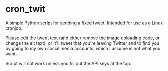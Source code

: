 # cron_twit
A simple Python script for sending a fixed tweet. Intended for use as a Linux cronjob.

Please edit the tweet text (and either remove the image uploading code, or change the alt text), or it'll tweet that you're leaving Twitter and to find you by going to my own social media accounts, which I assume is not what you want.

Script will not work unless you fill out the API keys at the top.
